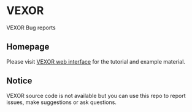 # VEXOR
VEXOR Bug reports

## Homepage
Please visit [VEXOR web interface](http://romix.genome.ulaval.ca/vexor/) for the tutorial and example material.

## Notice
VEXOR source code is not available but you can use this repo to report issues, make suggestions or ask questions.



